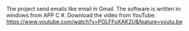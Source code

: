 The project send emails like email in Gmail. 
The software is written in: windows from APP C #.
Download the video from YouTube:
https://www.youtube.com/watch?v=PGLFFoXAK2U&feature=youtu.be

